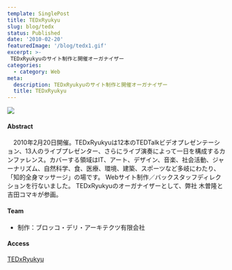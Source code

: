 ```yaml
---
template: SinglePost
title: TEDxRyukyu
slug: blog/tedx
status: Published
date: '2010-02-20'
featuredImage: '/blog/tedx1.gif'
excerpt: >-
 TEDxRyukyuのサイト制作と開催オーガナイザー
categories:
  - category: Web
meta:
  description: TEDxRyukyuのサイト制作と開催オーガナイザー
  title: TEDxRyukyu
---
```


![](/blog/tedx2.jpg)

#### Abstract

　2010年2月20日開催。TEDxRyukyuは12本のTEDTalkビデオプレゼンテーション、13人のライブプレゼンター、さらにライブ演奏によって一日を構成するカンファレンス。カバーする領域はIT、アート、デザイン、音楽、社会活動、ジャーナリズム、自然科学、食、医療、環境、建築、スポーツなど多岐にわたり、「知的全身マッサージ」の場です。
Webサイト制作／バックスタッフディレクションを行ないました。
TEDxRyukyuのオーガナイザーとして、弊社 木曽隆と吉田コマキが参画。

#### Team

- 制作：ブロッコ・デリ・アーキテクツ有限会社

#### Access

[TEDxRyukyu](http://www.tedxryukyu.com/)